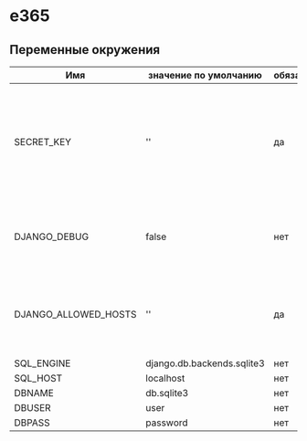 # e365

## Переменные окружения

| Имя | значение по умолчанию | обязательное | описание |
|-----|-----------------------|--------------|----------|
| SECRET_KEY | '' | да | Секретный ключ для конкретной установки Django. Используется для обеспечения криптографической подписи, и его значение должно быть уникальным и непредсказуемым. |
| DJANGO_DEBUG | false  | нет | Никогда не развертывайте сайт в производстве с включенной DEBUG |
| DJANGO_ALLOWED_HOSTS | '' | да | Список строк, представляющих имена хостов/доменов, которые может обслуживать этот сайт Django. |
| SQL_ENGINE | django.db.backends.sqlite3 | нет | |
| SQL_HOST | localhost | нет | |
| DBNAME | db.sqlite3 | нет | |
| DBUSER | user | нет | |
| DBPASS | password | нет | |
